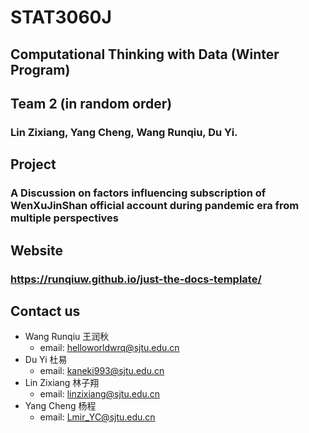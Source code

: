 # STAT3060J
## Computational Thinking with Data (Winter Program)
## Team 2 (in random order)
### Lin Zixiang, Yang Cheng, Wang Runqiu, Du Yi.
## Project

### A Discussion on factors influencing subscription of WenXuJinShan official account during pandemic era from multiple perspectives

## Website

### https://runqiuw.github.io/just-the-docs-template/


## Contact us
- Wang Runqiu 王润秋 
  - email: helloworldwrq@sjtu.edu.cn
- Du Yi 杜易
  - email: kaneki993@sjtu.edu.cn
- Lin Zixiang 林子翔
  - email: linzixiang@sjtu.edu.cn
- Yang Cheng 杨程
  - email: Lmir_YC@sjtu.edu.cn
